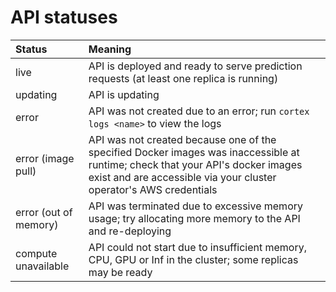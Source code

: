 # API statuses

| Status                | Meaning |
| :--- | :--- |
| live                  | API is deployed and ready to serve prediction requests (at least one replica is running) |
| updating              | API is updating |
| error                 | API was not created due to an error; run `cortex logs <name>` to view the logs |
| error (image pull)    | API was not created because one of the specified Docker images was inaccessible at runtime; check that your API's docker images exist and are accessible via your cluster operator's AWS credentials |
| error (out of memory) | API was terminated due to excessive memory usage; try allocating more memory to the API and re-deploying |
| compute unavailable   | API could not start due to insufficient memory, CPU, GPU or Inf in the cluster; some replicas may be ready |
